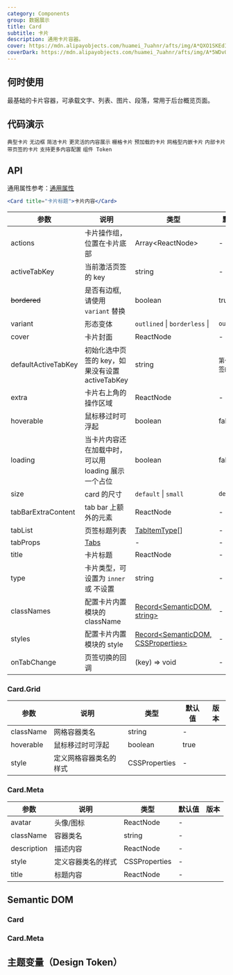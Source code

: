 ```yaml
---
category: Components
group: 数据展示
title: Card
subtitle: 卡片
description: 通用卡片容器。
cover: https://mdn.alipayobjects.com/huamei_7uahnr/afts/img/A*QXO1SKEdIzYAAAAAAAAAAAAADrJ8AQ/original
coverDark: https://mdn.alipayobjects.com/huamei_7uahnr/afts/img/A*5WDvQp_H7LUAAAAAAAAAAAAADrJ8AQ/original
---
```


## 何时使用

最基础的卡片容器，可承载文字、列表、图片、段落，常用于后台概览页面。

## 代码演示

<!-- prettier-ignore -->
<code src="./demo/basic.tsx">典型卡片</code>
<code src="./demo/border-less.tsx" background="grey">无边框</code>
<code src="./demo/simple.tsx">简洁卡片</code>
<code src="./demo/flexible-content.tsx">更灵活的内容展示</code>
<code src="./demo/in-column.tsx" background="grey">栅格卡片</code>
<code src="./demo/loading.tsx">预加载的卡片</code>
<code src="./demo/grid-card.tsx">网格型内嵌卡片</code>
<code src="./demo/inner.tsx">内部卡片</code>
<code src="./demo/tabs.tsx">带页签的卡片</code>
<code src="./demo/meta.tsx">支持更多内容配置</code>
<code src="./demo/component-token.tsx" debug>组件 Token</code>

## API

通用属性参考：[通用属性](/docs/react/common-props)

```jsx
<Card title="卡片标题">卡片内容</Card>
```

| 参数 | 说明 | 类型 | 默认值 | 版本 |
| --- | --- | --- | --- | --- |
| actions | 卡片操作组，位置在卡片底部 | Array&lt;ReactNode> | - |  |
| activeTabKey | 当前激活页签的 key | string | - |  |
| ~~bordered~~ | 是否有边框, 请使用 `variant` 替换 | boolean | true |  |
| variant | 形态变体 | `outlined` \| `borderless` \| | `outlined` | 5.24.0 |
| cover | 卡片封面 | ReactNode | - |  |
| defaultActiveTabKey | 初始化选中页签的 key，如果没有设置 activeTabKey | string | `第一个页签的 key` |  |
| extra | 卡片右上角的操作区域 | ReactNode | - |  |
| hoverable | 鼠标移过时可浮起 | boolean | false |  |
| loading | 当卡片内容还在加载中时，可以用 loading 展示一个占位 | boolean | false |  |
| size | card 的尺寸 | `default` \| `small` | `default` |  |
| tabBarExtraContent | tab bar 上额外的元素 | ReactNode | - |  |
| tabList | 页签标题列表 | [TabItemType](/components/tabs-cn#tabitemtype)[] | - |  |
| tabProps | [Tabs](/components/tabs-cn#tabs) | - | - |  |
| title | 卡片标题 | ReactNode | - |  |
| type | 卡片类型，可设置为 `inner` 或 不设置 | string | - |  |
| classNames | 配置卡片内置模块的 className | [Record<SemanticDOM, string>](#semantic-dom) | - | 5.14.0 |
| styles | 配置卡片内置模块的 style | [Record<SemanticDOM, CSSProperties>](#semantic-dom) | - | 5.14.0 |
| onTabChange | 页签切换的回调 | (key) => void | - |  |

### Card.Grid

| 参数      | 说明                   | 类型          | 默认值 | 版本 |
| --------- | ---------------------- | ------------- | ------ | ---- |
| className | 网格容器类名           | string        | -      |      |
| hoverable | 鼠标移过时可浮起       | boolean       | true   |      |
| style     | 定义网格容器类名的样式 | CSSProperties | -      |      |

### Card.Meta

| 参数        | 说明               | 类型          | 默认值 | 版本 |
| ----------- | ------------------ | ------------- | ------ | ---- |
| avatar      | 头像/图标          | ReactNode     | -      |      |
| className   | 容器类名           | string        | -      |      |
| description | 描述内容           | ReactNode     | -      |      |
| style       | 定义容器类名的样式 | CSSProperties | -      |      |
| title       | 标题内容           | ReactNode     | -      |      |

## Semantic DOM

### Card

<code src="./demo/_semantic.tsx" simplify="true"></code>

### Card.Meta

<code src="./demo/_semantic_meta.tsx" simplify="true"></code>

## 主题变量（Design Token）

<ComponentTokenTable component="Card"></ComponentTokenTable>
